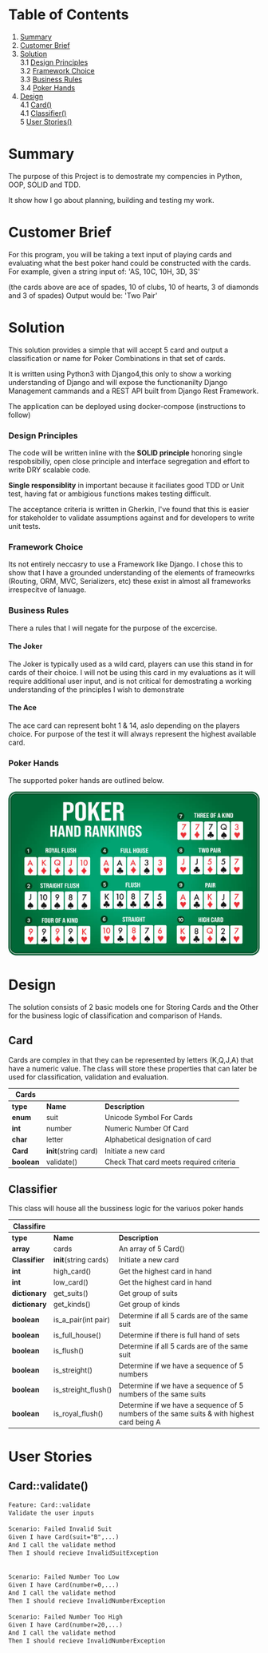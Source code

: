# Table of Contents  
1. [Summary](#summary)  
2. [Customer Brief](#customer-brief)  
3. [Solution](#solution)  
3.1 [Design Principles](#design-principles)  
3.2 [Framework Choice](#framework-choice)  
3.3 [Business Rules](#business-rules)  
3.4 [Poker Hands](#poker-hands)  
4. [Design](#design)  
4.1 [Card()](#card)  
4.1 [Classifier()](#classifire)  
5 [User Stories()](#user-stories)  

# Summary
The purpose of this Project is to demostrate my compencies in Python, OOP, SOLID and TDD.

It show how I go about planning, building and testing my work. 

# Customer Brief 

For this program, you will be taking a text input of playing cards and evaluating what the best poker
hand could be constructed with the cards.
For example, given a string input of:
'AS, 10C, 10H, 3D, 3S'

(the cards above are ace of spades, 10 of clubs, 10 of hearts, 3 of diamonds and 3 of spades)
Output would be: 'Two Pair'

# Solution 

This solution provides a simple that will accept 5 card and output a classification or name for Poker Combinations in that set of cards. 

It is written using Python3 with Django4,this only to show a working understanding of Django and will expose the functionanilty  Django Management cammands and a REST API built from Django Rest Framework. 

The application can be deployed using docker-compose (instructions to follow)

### Design Principles

The code will be written inline with the **SOLID principle** honoring single respobsibiliy, open close principle and interface segregation and effort to write DRY scalable code. 

**Single responsiblity** in important because it faciliates good TDD or Unit test, having fat or ambigious functions  makes testing difficult. 


The acceptance criteria is written in Gherkin, I've found that this is easier for stakeholder to validate assumptions against and for developers to write unit tests.


### Framework Choice 

Its not entirely neccasry to use a Framework like Django. I chose this to show that I have a grounded understanding of the elements of frameowrks (Routing, ORM, MVC, Serializers, etc) these exist in almost all frameworks irrespecitve of lanuage. 

### Business Rules 

There a rules that I will negate for the purpose of the excercise. 

#### The Joker 
The Joker is typically used as a wild card, players can use this stand in for cards of their choice. I will not be using this card in my evaluations as it will require additional user input, and is not critical for demostrating a working understanding of the principles I wish to demonstrate

#### The Ace 
The ace card can represent boht 1 & 14, aslo depending on the players choice. For purpose of the test it will always represent the highest available card. 

### Poker Hands

The supported poker hands are outlined below. 

![Poker Hands](https://github.com/gminator/poker/raw/main/docs/img/pocker-hands.jpg "Poker Hands")


# Design 
The solution consists of 2 basic models one for Storing Cards and the Other for the business logic of classification and comparison of Hands. 

## Card


Cards are complex in that they can be represented by letters (K,Q,J,A) that have a numeric value. The class will store these properties that can later be used for classification, validation and evaluation. 

|Cards| | |
|-------|-| -|
| **type** | **Name** | **Description** |
| **enum** | suit| Unicode Symbol For Cards|
| **int** | number | Numeric Number Of Card |
| **char** | letter |Alphabetical designation of card |
| **Card** | __init__(string card) | Initiate a new card|
| **boolean** | validate() | Check That card meets required criteria |

## Classifier

This class will house all the bussiness logic for the variuos poker hands 

|Classifire| | |
|-------|-| -|
| **type** | **Name** | **Description** |
| **array** |cards| An array of 5 Card() |
| **Classifier** | __init__(string cards) | Initiate a new card|
| **int** | high_card() | Get the highest card in hand |
| **int** | low_card() | Get the highest card in hand |
| **dictionary** | get_suits() | Get group of suits |
| **dictionary** | get_kinds() | Get group of kinds |
| **boolean** | is_a_pair(int pair) | Determine if all 5 cards are of the same suit |
| **boolean** | is_full_house() | Determine if there is full hand of sets |
| **boolean** | is_flush() | Determine if all 5 cards are of the same suit |
| **boolean** | is_streight() | Determine if we have a sequence of 5 numbers |
| **boolean** | is_streight_flush() | Determine if we have a sequence of 5 numbers of the same suits |
| **boolean** | is_royal_flush() | Determine if we have a sequence of 5 numbers of the same suits & with highest card being A |

# User Stories 

## Card::validate()
```
Feature: Card::validate
Validate the user inputs

Scenario: Failed Invalid Suit
Given I have Card(suit="B",...)
And I call the validate method 
Then I should recieve InvalidSuitException


Scenario: Failed Number Too Low
Given I have Card(number=0,...)
And I call the validate method 
Then I should recieve InvalidNumberException

Scenario: Failed Number Too High 
Given I have Card(number=20,...)
And I call the validate method 
Then I should recieve InvalidNumberException
```

